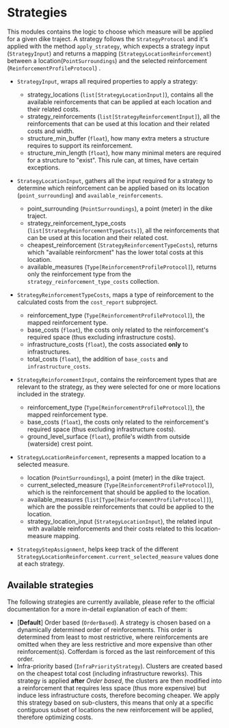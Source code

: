 # Strategies

This modules contains the logic to choose which measure will be applied for a given dike traject. A strategy follows the `StrategyProtocol` and it's applied with the method `apply_strategy`, which expects a strategy input (`StrategyInput`) and returns a mapping (`StrategyLocationReinforcement`) between a location(`PointSurroundings`) and the selected reinforcement (`ReinforcementProfileProtocol`) .

- `StrategyInput`, wraps all required properties to apply a strategy: 
    - strategy_locations (`list[StrategyLocationInput]`), contains all the available reinforcements that can be applied at each location and their related costs.
    - strategy_reinforcements (`list[StrategyReinforcementInput]`), all the reinforcements that can be used at this location and their related costs and width.
    - structure_min_buffer (`float`), how many extra meters a structure requires to support its reinforcement.
    - structure_min_length (`float`), how many minimal meters are required for a structure to "exist". This rule can, at times, have certain exceptions.

- `StrategyLocationInput`, gathers all the input required for a strategy to determine which reinforcement can be applied based on its location (`point_surrounding`) and `available_reinforcements`.
    - point_surrounding (`PointSurroundings`), a point (meter) in the dike traject.
    - strategy_reinforcement_type_costs (`list[StrategyReinforcementTypeCosts]`), all the reinforcements that can be used at this location and their related cost.
    - cheapest_reinforcement (`StrategyReinforcementTypeCosts`), returns which "available reinforcment" has the lower total costs at this location.
    - available_measures (`Type[ReinforcementProfileProtocol]`), returns only the reinforcement type from the `strategy_reinforcement_type_costs` collection.

- `StrategyReinforcementTypeCosts`, maps a type of reinforcement to the calculated costs from the `cost_report` subproject.
    - reinforcement_type (`Type[ReinforcementProfileProtocol]`), the mapped reinforcement type.
    - base_costs (`float`), the costs only related to the reinforcement's required space (thus excluding infrastructure costs).
    - infrastructure_costs (`float`), the costs associated **only** to infrastructures.
    - total_costs (`float`), the addition of `base_costs` and `infrastructure_costs`.

- `StrategyReinforcementInput`, contains the reinforcement types that are relevant to the strategy, as they were selected for one or more locations included in the strategy.
    - reinforcement_type (`Type[ReinforcementProfileProtocol]`), the mapped reinforcement type.
    - base_costs (`float`), the costs only related to the reinforcement's required space (thus excluding infrastructure costs).
    - ground_level_surface (`float`), profile's width from outside (waterside) crest point.

- `StrategyLocationReinforcement`, represents a mapped location to a selected measure.
    - location (`PointSurroundings`), a point (meter) in the dike traject.
    - current_selected_measure (`Type[ReinforcementProfileProtocol]`), which is the reinforcement that should be applied to the location.
    - available_measures (`list[Type[ReinforcementProfileProtocol]]`), which are the possible reinforcements that could be applied to the location.
    - strategy_location_input (`StrategyLocationInput`), the related input with available reinforcements and their costs related to this location-measure mapping.

- `StrategyStepAssignment`, helps keep track of the different `StrategyLocationReinforcement.current_selected_measure` values done at each strategy.

## Available strategies

The following strategies are currently available, please refer to the official documentation for a more in-detail explanation of each of them:

- [__Default__] Order based (`OrderBased`). A strategy is chosen based on a dynamically determined order of reinforcements. This order is determined from least to most restrictive, where reinforcements are omitted when they are less restrictive and more expensive than other reinforcement(s). Cofferdam is forced as the last reinforcement of this order.
- Infra-priority based (`InfraPriorityStrategy`). Clusters are created based on the cheapest total cost (including infrastructure reworks). This strategy is applied __after__  _Order based_, the clusters are then modified into a reinforcement that requires less space (thus more expensive) but induce less infrastructure costs, therefore becoming cheaper. We apply this strategy based on sub-clusters, this means that only at a specific contiguous subset of locations the new reinforcement will be applied, therefore optimizing costs.

